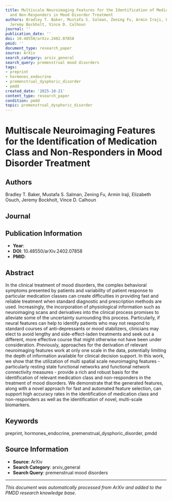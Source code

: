 ```yaml
---
title: Multiscale Neuroimaging Features for the Identification of Medication Class
  and Non-Responders in Mood Disorder Treatment
authors: Bradley T. Baker, Mustafa S. Salman, Zening Fu, Armin Iraji, Elizabeth Osuch,
  Jeremy Bockholt, Vince D. Calhoun
journal: ''
publication_date: ''
doi: 10.48550/arXiv.2402.07858
pmid: ''
document_type: research_paper
source: ArXiv
search_category: arxiv_general
search_query: premenstrual mood disorders
tags:
- preprint
- hormones_endocrine
- premenstrual_dysphoric_disorder
- pmdd
created_date: '2025-10-21'
content_type: research_paper
condition: pmdd
topic: premenstrual_dysphoric_disorder
---
```


# Multiscale Neuroimaging Features for the Identification of Medication Class and Non-Responders in Mood Disorder Treatment

## Authors
Bradley T. Baker, Mustafa S. Salman, Zening Fu, Armin Iraji, Elizabeth Osuch, Jeremy Bockholt, Vince D. Calhoun

## Journal


## Publication Information
- **Year**: 
- **DOI**: 10.48550/arXiv.2402.07858
- **PMID**: 

## Abstract
In the clinical treatment of mood disorders, the complex behavioral symptoms presented by patients and variability of patient response to particular medication classes can create difficulties in providing fast and reliable treatment when standard diagnostic and prescription methods are used. Increasingly, the incorporation of physiological information such as neuroimaging scans and derivatives into the clinical process promises to alleviate some of the uncertainty surrounding this process. Particularly, if neural features can help to identify patients who may not respond to standard courses of anti-depressants or mood stabilizers, clinicians may elect to avoid lengthy and side-effect-laden treatments and seek out a different, more effective course that might otherwise not have been under consideration. Previously, approaches for the derivation of relevant neuroimaging features work at only one scale in the data, potentially limiting the depth of information available for clinical decision support. In this work, we show that the utilization of multi spatial scale neuroimaging features - particularly resting state functional networks and functional network connectivity measures - provide a rich and robust basis for the identification of relevant medication class and non-responders in the treatment of mood disorders. We demonstrate that the generated features, along with a novel approach for fast and automated feature selection, can support high accuracy rates in the identification of medication class and non-responders as well as the identification of novel, multi-scale biomarkers.

## Keywords
preprint, hormones_endocrine, premenstrual_dysphoric_disorder, pmdd

## Source Information
- **Source**: ArXiv
- **Search Category**: arxiv_general
- **Search Query**: premenstrual mood disorders

---
*This document was automatically processed from ArXiv and added to the PMDD research knowledge base.*
